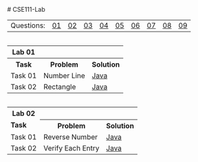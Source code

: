 <!DOCTYPE html>
<html>
<head>
  <title>AAA</title>
</head>
<body>
# CSE111-Lab 
<table>
  <tbody>
  <tr>
    <td>Questions: </td>
    <td><a href="https://git.io/JvFcF">01</a></td>
    <td><a href="https://git.io/JvFcA">02</a></td>
    <td><a href="https://git.io/JvFcx">03</a></td>
    <td><a href="https://git.io/JvFCf">04</a></td>
    <td><a href="https://git.io/JvFCJ">05</a></td>
    <td><a href="https://git.io/JvFCk">06</a></td>
    <td><a href="https://git.io/JvFCL">07</a></td>
    <td><a href="https://git.io/JvFCt">08</a></td>
    <td><a href="https://git.io/JvFCO">09</a></td>
   </tr>
  </tbody>
</table>
<div>
    <table style="float: left">
      <th>Lab 01</th>
      <tr>
        <th>Task</th><th>Problem</th><th>Solution</th>
          <tr>
            <td>
              Task 01
            </td>
            <td>
              Number Line
            </td>
            <td>
              <a href="https://github.com/tanviranindo/CSE111-Lab/blob/master/LAB%20(1)/Task01.java">Java</a>
            </td>
        <tr>
          <td>Task 02</td><td>Rectangle</td><td><a href="https://github.com/tanviranindo/CSE111-Lab/blob/master/LAB%20(1)/Task02.java">Java</a></td>
    </table>
    <table style="float: left">
      <th>Lab 02</th>
      <tr>
      <td style="font-weight: bold;">Task</td><th>Problem</th><th>Solution</th>
      </tr>
      <tr>
        <td>Task 01</td><td>Reverse Number</td><td><a href="https://git.io/JvFcF">Java</a></td>
      </tr>
      <tr>
        <td>Task 02</td><td>Verify Each Entry</td><td><a href="https://git.io/JvFcF">Java</a></td>
      </tr>
  </table>
</div>
  
</body>
</html>
